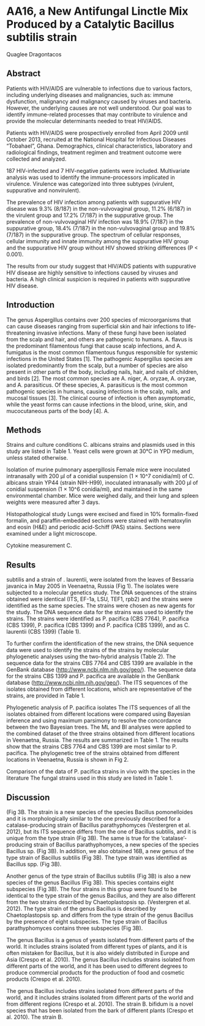 # AA16, a New Antifungal Linctle Mix Produced by a Catalytic Bacillus subtilis strain
Quaglee Dragontacos


## Abstract
Patients with HIV/AIDS are vulnerable to infections due to various factors, including underlying diseases and malignancies, such as: immune dysfunction, malignancy and malignancy caused by viruses and bacteria. However, the underlying causes are not well understood. Our goal was to identify immune-related processes that may contribute to virulence and provide the molecular determinants needed to treat HIV/AIDS.

Patients with HIV/AIDS were prospectively enrolled from April 2009 until October 2013, recruited at the National Hospital for Infectious Diseases “Tobahael”, Ghana. Demographics, clinical characteristics, laboratory and radiological findings, treatment regimen and treatment outcome were collected and analyzed.

187 HIV-infected and 7 HIV-negative patients were included. Multivariate analysis was used to identify the immune-processors implicated in virulence. Virulence was categorized into three subtypes (virulent, suppurative and nonvirulent).

The prevalence of HIV infection among patients with suppurative HIV disease was 9.3% (8/187) in the non-vulvovaginal group, 11.2% (6/187) in the virulent group and 17.2% (7/187) in the suppurative group. The prevalence of non-vulvovaginal HIV infection was 18.9% (7/187) in the suppurative group, 18.4% (7/187) in the non-vulvovaginal group and 19.8% (7/187) in the suppurative group. The spectrum of cellular responses, cellular immunity and innate immunity among the suppurative HIV group and the suppurative HIV group without HIV showed striking differences (P < 0.001).

The results from our study suggest that HIV/AIDS patients with suppurative HIV disease are highly sensitive to infections caused by viruses and bacteria. A high clinical suspicion is required in patients with suppurative HIV disease.


## Introduction
The genus Aspergillus contains over 200 species of microorganisms that can cause diseases ranging from superficial skin and hair infections to life-threatening invasive infections. Many of these fungi have been isolated from the scalp and hair, and others are pathogenic to humans. A. flavus is the predominant filamentous fungi that cause scalp infections, and A. fumigatus is the most common filamentous fungus responsible for systemic infections in the United States [1]. The pathogenic Aspergillus species are isolated predominantly from the scalp, but a number of species are also present in other parts of the body, including nails, hair, and nails of children, and birds [2]. The most common species are A. niger, A. oryzae, A. oryzae, and A. parasiticus. Of these species, A. parasiticus is the most common pathogenic species in humans, causing infections in the scalp, nails, and mucosal tissues [3]. The clinical course of infection is often asymptomatic, while the yeast forms can cause infections in the blood, urine, skin, and mucocutaneous parts of the body [4]. A.


## Methods
Strains and culture conditions
C. albicans strains and plasmids used in this study are listed in Table 1. Yeast cells were grown at 30°C in YPD medium, unless stated otherwise.

Isolation of murine pulmonary aspergillosis
Female mice were inoculated intranasally with 200 µl of a conidial suspension (1 × 10^7 conidia/ml) of C. albicans strain YP44 (strain NIH-H99), inoculated intranasally with 200 µl of conidial suspension (1 × 10^6 conidia/ml), and maintained in the same environmental chamber. Mice were weighed daily, and their lung and spleen weights were measured after 3 days.

Histopathological study
Lungs were excised and fixed in 10% formalin-fixed formalin, and paraffin-embedded sections were stained with hematoxylin and eosin (H&E) and periodic acid-Schiff (PAS) stains. Sections were examined under a light microscope.

Cytokine measurement
C.


## Results
subtilis and a strain of . laurentii, were isolated from the leaves of Bessaria javanica in May 2005 in Veenaetna, Russia (Fig 1). The isolates were subjected to a molecular genetics study. The DNA sequences of the strains obtained were identical (ITS, EF-1a, LSU, TEF1, rpb2) and the strains were identified as the same species. The strains were chosen as new agents for the study. The DNA sequence data for the strains was used to identify the strains. The strains were identified as P. pacifica (CBS 7764), P. pacifica (CBS 1399), P. pacifica (CBS 1399) and P. pacifica (CBS 1399), and as C. laurentii (CBS 1399) (Table 1).

To further confirm the identification of the new strains, the DNA sequence data were used to identify the strains of the strains by molecular phylogenetic analyses using the two-hybrid analysis (Table 2). The sequence data for the strains CBS 7764 and CBS 1399 are available in the GenBank database (http://www.ncbi.nlm.nih.gov/geo/). The sequence data for the strains CBS 1399 and P. pacifica are available in the GenBank database (http://www.ncbi.nlm.nih.gov/geo/). The ITS sequences of the isolates obtained from different locations, which are representative of the strains, are provided in Table 1.

Phylogenetic analysis of P. pacifica isolates
The ITS sequences of all the isolates obtained from different locations were compared using Bayesian inference and using maximum parsimony to resolve the concordance between the two Bayesian trees. The ML and BI analyses were applied to the combined dataset of the three strains obtained from different locations in Veenaetna, Russia. The results are summarized in Table 1. The results show that the strains CBS 7764 and CBS 1399 are most similar to P. pacifica. The phylogenetic tree of the strains obtained from different locations in Veenaetna, Russia is shown in Fig 2.

Comparison of the data of P. pacifica strains in vivo with the species in the literature
The fungal strains used in this study are listed in Table 1.


## Discussion
 (Fig 3B. The strain is a new species of the species Bacillus pomonelloides and it is morphologically similar to the one previously described for a catalase-producing strain of Bacillus parathyphomyces (Vestergren et al. 2012), but its ITS sequence differs from the one of Bacillus subtilis, and it is unique from the type strain (Fig 3B). The same is true for the ‘catalase’-producing strain of Bacillus parathyphomyces, a new species of the species Bacillus sp. (Fig 3B). In addition, we also obtained 16B, a new genus of the type strain of Bacillus subtilis (Fig 3B). The type strain was identified as Bacillus spp. (Fig 3B).

Another genus of the type strain of Bacillus subtilis (Fig 3B) is also a new species of the genus Bacillus (Fig 3B). This species contains eight subspecies (Fig 3B). The four strains in this group were found to be identical to the type strain of the genus Bacillus, and they are also different from the two strains described by Chaetoplastopsis sp. (Vestergren et al. 2012). The type strain of the genus Bacillus is described by Chaetoplastopsis sp. and differs from the type strain of the genus Bacillus by the presence of eight subspecies. The type strain of Bacillus parathyphomyces contains three subspecies (Fig 3B).

The genus Bacillus is a genus of yeasts isolated from different parts of the world. It includes strains isolated from different types of plants, and it is often mistaken for Bacillus, but it is also widely distributed in Europe and Asia (Crespo et al. 2010). The genus Bacillus includes strains isolated from different parts of the world, and it has been used to different degrees to produce commercial products for the production of food and cosmetic products (Crespo et al. 2010).

The genus Bacillus includes strains isolated from different parts of the world, and it includes strains isolated from different parts of the world and from different regions (Crespo et al. 2010). The strain B. bifidum is a novel species that has been isolated from the bark of different plants (Crespo et al. 2010). The strain B.
